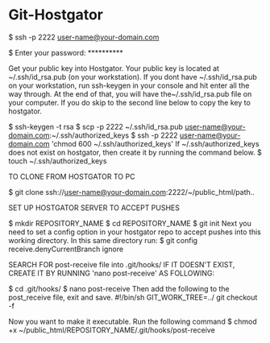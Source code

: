 # Git-Hostgator


$ ssh -p 2222 user-name@your-domain.com

$ Enter your password: **********


Get your public key into Hostgator. Your public key is located at ~/.ssh/id_rsa.pub (on your workstation). If you dont have 
~/.ssh/id_rsa.pub on your workstation, run ssh-keygen in your console and hit enter all the way through. At the end of that, you will 
have the~/.ssh/id_rsa.pub file on your computer. If you do skip to the second line below to copy the key to hostgator.


$ ssh-keygen -t rsa
$ scp -p 2222 ~/.ssh/id_rsa.pub user-name@your-domain.com:~/.ssh/authorized_keys
$ ssh -p 2222 user-name@your-domain.com 'chmod 600 ~/.ssh/authorized_keys'
If ~/.ssh/authorized_keys does not exist on hostgator, then create it by running the command below.
$ touch ~/.ssh/authorized_keys

TO CLONE FROM HOSTGATOR TO PC

$ git clone ssh://user-name@your-domain.com:2222/~/public_html/path..


SET UP HOSTGATOR SERVER TO ACCEPT PUSHES

$ mkdir REPOSITORY_NAME
$ cd REPOSITORY_NAME
$ git init
Next you need to set a config option in your hostgator repo to accept pushes into this working directory. In this same directory run:
$ git config receive.denyCurrentBranch ignore



SEARCH FOR post-receive file into .git/hooks/
IF IT DOESN'T EXIST, CREATE IT BY RUNNING 'nano post-receive' AS FOLLOWING:

$ cd .git/hooks/
$ nano post-receive
Then add the following to the post_receive file, exit and save.
#!/bin/sh
GIT_WORK_TREE=../ git checkout -f

Now you want to make it executable. Run the following command
$ chmod +x ~/public_html/REPOSITORY_NAME/.git/hooks/post-receive



